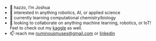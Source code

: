 - 👋 hazzo, I’m Joshua
- 👀 interested in anything robotics, AI, or applied science
- 🌱 currently learning computational chemistry/biology
- 💞️ looking to collaborate on anything machine learning, robotics, or IoT! Feel to check out my [kaggle](https://www.kaggle.com/joshuaokolo/code) as well.
- 📫 reach me numinousmuses@gmail.com or [linkedin](https://www.linkedin.com/in/joshua-okolo/)

<!---
numinousmuses/numinousmuses is a ✨ special ✨ repository because its `README.md` (this file) appears on your GitHub profile.
You can click the Preview link to take a look at your changes.
--->
